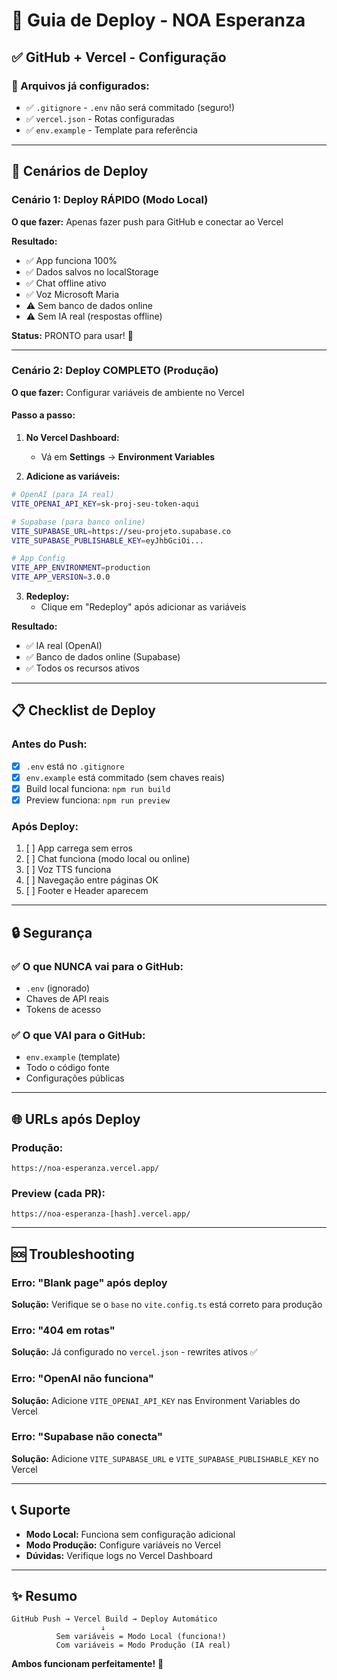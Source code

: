 # 🚀 Guia de Deploy - NOA Esperanza

## ✅ GitHub + Vercel - Configuração

### 📁 Arquivos já configurados:
- ✅ `.gitignore` - `.env` não será commitado (seguro!)
- ✅ `vercel.json` - Rotas configuradas
- ✅ `env.example` - Template para referência

---

## 🔧 Cenários de Deploy

### **Cenário 1: Deploy RÁPIDO (Modo Local)**
**O que fazer:** Apenas fazer push para GitHub e conectar ao Vercel

**Resultado:**
- ✅ App funciona 100%
- ✅ Dados salvos no localStorage
- ✅ Chat offline ativo
- ✅ Voz Microsoft Maria
- ⚠️ Sem banco de dados online
- ⚠️ Sem IA real (respostas offline)

**Status:** PRONTO para usar! 🎉

---

### **Cenário 2: Deploy COMPLETO (Produção)**
**O que fazer:** Configurar variáveis de ambiente no Vercel

#### Passo a passo:

1. **No Vercel Dashboard:**
   - Vá em **Settings** → **Environment Variables**

2. **Adicione as variáveis:**

```bash
# OpenAI (para IA real)
VITE_OPENAI_API_KEY=sk-proj-seu-token-aqui

# Supabase (para banco online)
VITE_SUPABASE_URL=https://seu-projeto.supabase.co
VITE_SUPABASE_PUBLISHABLE_KEY=eyJhbGciOi...

# App Config
VITE_APP_ENVIRONMENT=production
VITE_APP_VERSION=3.0.0
```

3. **Redeploy:**
   - Clique em "Redeploy" após adicionar as variáveis

**Resultado:**
- ✅ IA real (OpenAI)
- ✅ Banco de dados online (Supabase)
- ✅ Todos os recursos ativos

---

## 📋 Checklist de Deploy

### Antes do Push:
- [x] `.env` está no `.gitignore`
- [x] `env.example` está commitado (sem chaves reais)
- [x] Build local funciona: `npm run build`
- [x] Preview funciona: `npm run preview`

### Após Deploy:
1. [ ] App carrega sem erros
2. [ ] Chat funciona (modo local ou online)
3. [ ] Voz TTS funciona
4. [ ] Navegação entre páginas OK
5. [ ] Footer e Header aparecem

---

## 🔒 Segurança

### ✅ O que NUNCA vai para o GitHub:
- `.env` (ignorado)
- Chaves de API reais
- Tokens de acesso

### ✅ O que VAI para o GitHub:
- `env.example` (template)
- Todo o código fonte
- Configurações públicas

---

## 🌐 URLs após Deploy

### Produção:
```
https://noa-esperanza.vercel.app/
```

### Preview (cada PR):
```
https://noa-esperanza-[hash].vercel.app/
```

---

## 🆘 Troubleshooting

### Erro: "Blank page" após deploy
**Solução:** Verifique se o `base` no `vite.config.ts` está correto para produção

### Erro: "404 em rotas"
**Solução:** Já configurado no `vercel.json` - rewrites ativos ✅

### Erro: "OpenAI não funciona"
**Solução:** Adicione `VITE_OPENAI_API_KEY` nas Environment Variables do Vercel

### Erro: "Supabase não conecta"
**Solução:** Adicione `VITE_SUPABASE_URL` e `VITE_SUPABASE_PUBLISHABLE_KEY` no Vercel

---

## 📞 Suporte

- **Modo Local:** Funciona sem configuração adicional
- **Modo Produção:** Configure variáveis no Vercel
- **Dúvidas:** Verifique logs no Vercel Dashboard

---

## ✨ Resumo

```
GitHub Push → Vercel Build → Deploy Automático
                    ↓
          Sem variáveis = Modo Local (funciona!)
          Com variáveis = Modo Produção (IA real)
```

**Ambos funcionam perfeitamente!** 🚀

